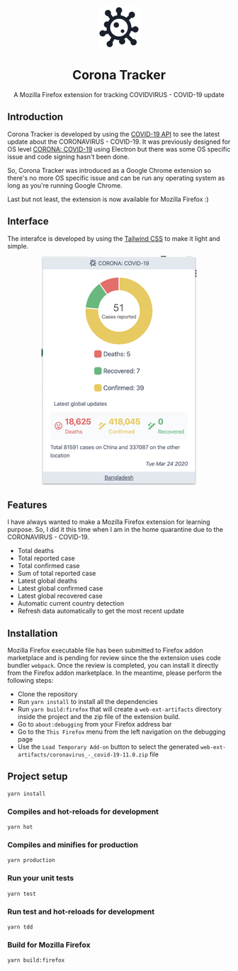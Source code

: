 <p align="center">
  <img src="/src/icons/border-96.png" title="Corona Tracker" alt="Corona Tracker">
</p>

<h1 align="center">Corona Tracker</h1>
<p align="center">A Mozilla Firefox extension for tracking COVIDVIRUS - COVID-19 update</p>

## Introduction
Corona Tracker is developed by using the [COVID-19 API](https://github.com/mathdroid/covid-19-api) to see the latest update about the CORONAVIRUS - COVID-19. It was previously designed for OS level [CORONA: COVID-19](https://github.com/mazik/corona/) using Electron but there was some OS specific issue and code signing hasn't been done.

So, Corona Tracker was introduced as a Google Chrome extension so there's no more OS specific issue and can be run any operating system as long as you're running Google Chrome.

Last but not least, the extension is now available for Mozilla Firefox :)

## Interface
The interafce is developed by using the [Tailwind CSS](https://tailwindcss.com) to make it light and simple.
<p align="center">
  <img src="Corona-Tracker.png" width="350" title="Corona Tracker" alt="Corona Tracker Chrome Extension">
</p>

## Features
I have always wanted to make a Mozilla Firefox extension for learning purpose. So, I did it this time when I am in the home quarantine due to the CORONAVIRUS - COVID-19.

 - Total deaths
 - Total reported case
 - Total confirmed case
 - Sum of total reported case
 - Latest global deaths
 - Latest global confirmed case
 - Latest global recovered case
 - Automatic current country detection
 - Refresh data automatically to get the most recent update

 ## Installation
Mozilla Firefox executable file has been submitted to Firefox addon marketplace and is pending for review since the the extension uses code bundler `webpack`. Once the review is completed, you can install it directly from the Firefox addon marketplace. In the meantime, please perform the following steps:
  - Clone the repository
  - Run `yarn install` to install all the dependencies
  - Run `yarn build:firefox` that will create a `web-ext-artifacts` directory inside the project and the zip file of the extension build.
  - Go to `about:debugging` from your Firefox address bar
  - Go to the `This Firefox` menu from the left navigation on the debugging page
  - Use the `Load Temporary Add-on` button to select the generated `web-ext-artifacts/coronavirus_-_covid-19-11.0.zip` file

## Project setup
```shell
yarn install
```

### Compiles and hot-reloads for development
```shell
yarn hot
```

### Compiles and minifies for production
```shell
yarn production
```

### Run your unit tests
```shell
yarn test
```

### Run test and hot-reloads for development
```shell
yarn tdd
```

### Build for Mozilla Firefox
```shell
yarn build:firefox
```
